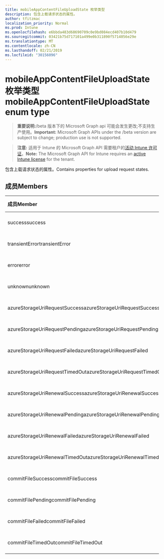 ```yaml
---
title: mobileAppContentFileUploadState 枚举类型
description: 包含上载请求状态的属性。
author: tfitzmac
localization_priority: Normal
ms.prod: Intune
ms.openlocfilehash: e6bbda483d68690709c0e9bd084ecd407b10d479
ms.sourcegitcommit: 03421b75d717101a499e0b311890f5714056e29e
ms.translationtype: MT
ms.contentlocale: zh-CN
ms.lasthandoff: 02/21/2019
ms.locfileid: "30156096"
---
```

# <a name="mobileappcontentfileuploadstate-enum-type"></a><span data-ttu-id="124f0-103">mobileAppContentFileUploadState 枚举类型</span><span class="sxs-lookup"><span data-stu-id="124f0-103">mobileAppContentFileUploadState enum type</span></span>

> <span data-ttu-id="124f0-104">**重要说明:**/beta 版本下的 Microsoft Graph api 可能会发生更改;不支持生产使用。</span><span class="sxs-lookup"><span data-stu-id="124f0-104">**Important:** Microsoft Graph APIs under the /beta version are subject to change; production use is not supported.</span></span>

> <span data-ttu-id="124f0-105">**注意:** 适用于 Intune 的 Microsoft Graph API 需要租户的[活动 Intune 许可证](https://go.microsoft.com/fwlink/?linkid=839381)。</span><span class="sxs-lookup"><span data-stu-id="124f0-105">**Note:** The Microsoft Graph API for Intune requires an [active Intune license](https://go.microsoft.com/fwlink/?linkid=839381) for the tenant.</span></span>

<span data-ttu-id="124f0-106">包含上载请求状态的属性。</span><span class="sxs-lookup"><span data-stu-id="124f0-106">Contains properties for upload request states.</span></span>

## <a name="members"></a><span data-ttu-id="124f0-107">成员</span><span class="sxs-lookup"><span data-stu-id="124f0-107">Members</span></span>
|<span data-ttu-id="124f0-108">成员</span><span class="sxs-lookup"><span data-stu-id="124f0-108">Member</span></span>|<span data-ttu-id="124f0-109">值</span><span class="sxs-lookup"><span data-stu-id="124f0-109">Value</span></span>|<span data-ttu-id="124f0-110">说明</span><span class="sxs-lookup"><span data-stu-id="124f0-110">Description</span></span>|
|:---|:---|:---|
|<span data-ttu-id="124f0-111">success</span><span class="sxs-lookup"><span data-stu-id="124f0-111">success</span></span>|<span data-ttu-id="124f0-112">0</span><span class="sxs-lookup"><span data-stu-id="124f0-112">0</span></span>|<span data-ttu-id="124f0-113">尚未记录</span><span class="sxs-lookup"><span data-stu-id="124f0-113">Not yet documented</span></span>|
|<span data-ttu-id="124f0-114">transientError</span><span class="sxs-lookup"><span data-stu-id="124f0-114">transientError</span></span>|<span data-ttu-id="124f0-115">1</span><span class="sxs-lookup"><span data-stu-id="124f0-115">1</span></span>|<span data-ttu-id="124f0-116">尚未记录</span><span class="sxs-lookup"><span data-stu-id="124f0-116">Not yet documented</span></span>|
|<span data-ttu-id="124f0-117">error</span><span class="sxs-lookup"><span data-stu-id="124f0-117">error</span></span>|<span data-ttu-id="124f0-118">双面</span><span class="sxs-lookup"><span data-stu-id="124f0-118">2</span></span>|<span data-ttu-id="124f0-119">尚未记录</span><span class="sxs-lookup"><span data-stu-id="124f0-119">Not yet documented</span></span>|
|<span data-ttu-id="124f0-120">unknown</span><span class="sxs-lookup"><span data-stu-id="124f0-120">unknown</span></span>|<span data-ttu-id="124f0-121">第三章</span><span class="sxs-lookup"><span data-stu-id="124f0-121">3</span></span>|<span data-ttu-id="124f0-122">尚未记录</span><span class="sxs-lookup"><span data-stu-id="124f0-122">Not yet documented</span></span>|
|<span data-ttu-id="124f0-123">azureStorageUriRequestSuccess</span><span class="sxs-lookup"><span data-stu-id="124f0-123">azureStorageUriRequestSuccess</span></span>|<span data-ttu-id="124f0-124">100</span><span class="sxs-lookup"><span data-stu-id="124f0-124">100</span></span>|<span data-ttu-id="124f0-125">尚未记录</span><span class="sxs-lookup"><span data-stu-id="124f0-125">Not yet documented</span></span>|
|<span data-ttu-id="124f0-126">azureStorageUriRequestPending</span><span class="sxs-lookup"><span data-stu-id="124f0-126">azureStorageUriRequestPending</span></span>|<span data-ttu-id="124f0-127">101</span><span class="sxs-lookup"><span data-stu-id="124f0-127">101</span></span>|<span data-ttu-id="124f0-128">尚未记录</span><span class="sxs-lookup"><span data-stu-id="124f0-128">Not yet documented</span></span>|
|<span data-ttu-id="124f0-129">azureStorageUriRequestFailed</span><span class="sxs-lookup"><span data-stu-id="124f0-129">azureStorageUriRequestFailed</span></span>|<span data-ttu-id="124f0-130">102</span><span class="sxs-lookup"><span data-stu-id="124f0-130">102</span></span>|<span data-ttu-id="124f0-131">尚未记录</span><span class="sxs-lookup"><span data-stu-id="124f0-131">Not yet documented</span></span>|
|<span data-ttu-id="124f0-132">azureStorageUriRequestTimedOut</span><span class="sxs-lookup"><span data-stu-id="124f0-132">azureStorageUriRequestTimedOut</span></span>|<span data-ttu-id="124f0-133">103</span><span class="sxs-lookup"><span data-stu-id="124f0-133">103</span></span>|<span data-ttu-id="124f0-134">尚未记录</span><span class="sxs-lookup"><span data-stu-id="124f0-134">Not yet documented</span></span>|
|<span data-ttu-id="124f0-135">azureStorageUriRenewalSuccess</span><span class="sxs-lookup"><span data-stu-id="124f0-135">azureStorageUriRenewalSuccess</span></span>|<span data-ttu-id="124f0-136">200</span><span class="sxs-lookup"><span data-stu-id="124f0-136">200</span></span>|<span data-ttu-id="124f0-137">尚未记录</span><span class="sxs-lookup"><span data-stu-id="124f0-137">Not yet documented</span></span>|
|<span data-ttu-id="124f0-138">azureStorageUriRenewalPending</span><span class="sxs-lookup"><span data-stu-id="124f0-138">azureStorageUriRenewalPending</span></span>|<span data-ttu-id="124f0-139">201</span><span class="sxs-lookup"><span data-stu-id="124f0-139">201</span></span>|<span data-ttu-id="124f0-140">尚未记录</span><span class="sxs-lookup"><span data-stu-id="124f0-140">Not yet documented</span></span>|
|<span data-ttu-id="124f0-141">azureStorageUriRenewalFailed</span><span class="sxs-lookup"><span data-stu-id="124f0-141">azureStorageUriRenewalFailed</span></span>|<span data-ttu-id="124f0-142">202</span><span class="sxs-lookup"><span data-stu-id="124f0-142">202</span></span>|<span data-ttu-id="124f0-143">尚未记录</span><span class="sxs-lookup"><span data-stu-id="124f0-143">Not yet documented</span></span>|
|<span data-ttu-id="124f0-144">azureStorageUriRenewalTimedOut</span><span class="sxs-lookup"><span data-stu-id="124f0-144">azureStorageUriRenewalTimedOut</span></span>|<span data-ttu-id="124f0-145">203</span><span class="sxs-lookup"><span data-stu-id="124f0-145">203</span></span>|<span data-ttu-id="124f0-146">尚未记录</span><span class="sxs-lookup"><span data-stu-id="124f0-146">Not yet documented</span></span>|
|<span data-ttu-id="124f0-147">commitFileSuccess</span><span class="sxs-lookup"><span data-stu-id="124f0-147">commitFileSuccess</span></span>|<span data-ttu-id="124f0-148">300</span><span class="sxs-lookup"><span data-stu-id="124f0-148">300</span></span>|<span data-ttu-id="124f0-149">尚未记录</span><span class="sxs-lookup"><span data-stu-id="124f0-149">Not yet documented</span></span>|
|<span data-ttu-id="124f0-150">commitFilePending</span><span class="sxs-lookup"><span data-stu-id="124f0-150">commitFilePending</span></span>|<span data-ttu-id="124f0-151">301</span><span class="sxs-lookup"><span data-stu-id="124f0-151">301</span></span>|<span data-ttu-id="124f0-152">尚未记录</span><span class="sxs-lookup"><span data-stu-id="124f0-152">Not yet documented</span></span>|
|<span data-ttu-id="124f0-153">commitFileFailed</span><span class="sxs-lookup"><span data-stu-id="124f0-153">commitFileFailed</span></span>|<span data-ttu-id="124f0-154">302</span><span class="sxs-lookup"><span data-stu-id="124f0-154">302</span></span>|<span data-ttu-id="124f0-155">尚未记录</span><span class="sxs-lookup"><span data-stu-id="124f0-155">Not yet documented</span></span>|
|<span data-ttu-id="124f0-156">commitFileTimedOut</span><span class="sxs-lookup"><span data-stu-id="124f0-156">commitFileTimedOut</span></span>|<span data-ttu-id="124f0-157">303</span><span class="sxs-lookup"><span data-stu-id="124f0-157">303</span></span>|<span data-ttu-id="124f0-158">尚未记录</span><span class="sxs-lookup"><span data-stu-id="124f0-158">Not yet documented</span></span>|




